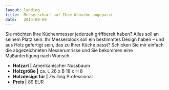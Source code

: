 ```yaml
---
layout: landing
title:  Messerscharf auf Ihre Wünsche angepasst
date:   2014-09-09
---
```


Sie möchten Ihre Küchenmesser jederzeit griffbereit haben? Alles soll an seinem Platz sein. Ihr Messerblock soll ein bestimmtes Design haben – und aus Holz gefertigt sein, das zu Ihrer Küche passt? Schicken Sie mir einfach die abgezeichneten Messerumrisse und Sie bekommen eine Maßanfertigung nach Wunsch.

* **Holzart \|** Amerikanischer Nussbaum
* **Holzgröße \|** ca. L 26 x B 18 x H 8
* **Holzdesign für \|** Zwilling Professional
* **Preis \|** 89 EUR